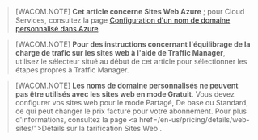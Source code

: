 > [WACOM.NOTE] **Cet article concerne Sites Web Azure** ; pour Cloud Services, consultez la page [Configuration d'un nom de domaine personnalisé dans Azure][].

> [WACOM.NOTE] **Pour des instructions concernant l'équilibrage de la charge de trafic sur les sites web à l'aide de Traffic Manager**, utilisez le sélecteur situé au début de cet article pour sélectionner les étapes propres à Traffic Manager.

> [WACOM.NOTE] **Les noms de domaine personnalisés ne peuvent pas être utilisés avec les sites web en mode Gratuit**. Vous devez configurer vos sites web pour le mode Partagé, De base ou Standard, ce qui peut changer le prix facturé pour votre abonnement. Pour plus d'informations, consultez la page <a href=/en-us/pricing/details/web-sites/">Détails sur la tarification Sites Web </a>.

  [Configuration d'un nom de domaine personnalisé dans Azure]: /en-us/develop/net/common-tasks/custom-dns/
